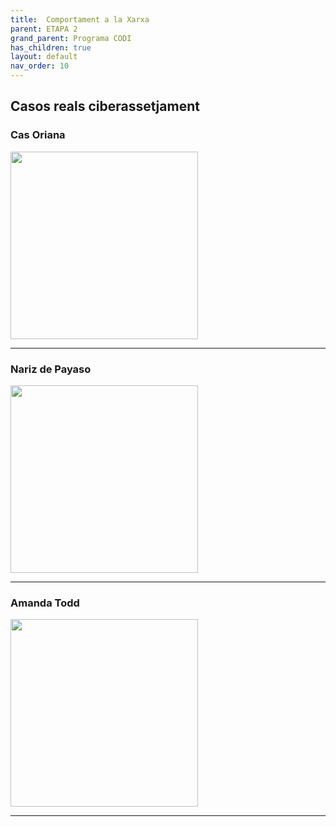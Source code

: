 ```yaml
---
title:  Comportament a la Xarxa
parent: ETAPA 2
grand_parent: Programa CODI
has_children: true
layout: default
nav_order: 10
---
```

## Casos reals ciberassetjament


### Cas Oriana

<a href="https://www.youtube.com/watch?v=Kl_Vh30-E6g" target="_blank">
  <img src="https://img.youtube.com/vi/Kl_Vh30-E6g/hqdefault.jpg" width="300"/>
</a>


---

### Nariz de Payaso

<a href="https://www.youtube.com/watch?v=P3dfhC_LLRg&list=RDP3dfhC_LLRg&start_radio=1" target="_blank">
  <img src="https://img.youtube.com/vi/P3dfhC_LLRg/hqdefault.jpg" width="300"/>
</a>


---

### Amanda Todd

<a href="https://www.youtube.com/watch?v=6yIhGau0qXg&rco=1" target="_blank">
  <img src="https://img.youtube.com/vi/6yIhGau0qXg/hqdefault.jpg" width="300"/>
</a>


---

